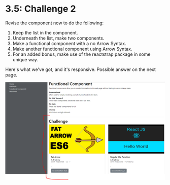 # 3.5: Challenge 2

Revise the component now to do the following:

1. Keep the list in the component.
2. Underneath the list, make two components.
3. Make a functional component with a no Arrow Syntax.
4. Make another functional component using Arrow Syntax.
5. For an added bonus, make use of the reactstrap package in some unique way.

Here's what we've got, and it's responsive. Possible answer on the next page.

![Functional Componet Challenge \#2](../.gitbook/assets/2.5-fc-challenge.PNG)

